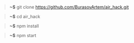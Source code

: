> **~$** git clone https://github.com/BurasovArtem/air_hack.git

> **~$** cd air_hack

> **~$** npm install

> **~$** npm start

